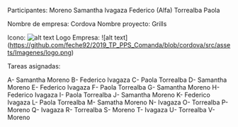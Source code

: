 Participantes: 
Moreno Samantha
Ivagaza Federico (Alfa)
Torrealba Paola
 
Nombre de empresa: Cordova
Nombre proyecto: Grills

Icono: ![alt text]( https://github.com/feche92/2019_TP_PPS_Comanda/blob/cordova/src/assets/Imagenes/icon.png)
Logo Empresa: ![alt text] (https://github.com/feche92/2019_TP_PPS_Comanda/blob/cordova/src/assets/Imagenes/logo.png)

Tareas asignadas:

A- Samantha Moreno
B- Federico Ivagaza
C- Paola Torrealba
D- Samantha Moreno
E- Federico Ivagaza
F- Paola Torrealba
G- Samantha Moreno
H- Federico Ivagaza
I- Paola Torrealba
J- Samantha Moreno
K- Federico Ivagaza
L- Paola Torrealba
M- Samatha Moreno
N- Ivagaza
O- Torrealba
P- Moreno
Q- Ivagaza
R- Torrealba
S- Moreno
T- Ivagaza
U- Torrealba
V- Moreno




